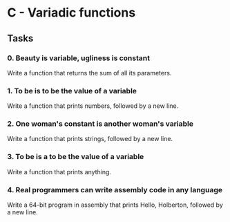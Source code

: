 # C - Variadic functions

## Tasks

### 0. Beauty is variable, ugliness is constant
Write a function that returns the sum of all its parameters.

### 1. To be is to be the value of a variable
Write a function that prints numbers, followed by a new line.

### 2. One woman's constant is another woman's variable
Write a function that prints strings, followed by a new line.

### 3. To be is a to be the value of a variable
Write a function that prints anything.

### 4. Real programmers can write assembly code in any language
Write a 64-bit program in assembly that prints Hello, Holberton, followed by a new line.